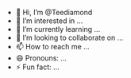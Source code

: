 - 👋 Hi, I’m @Teediamond
- 👀 I’m interested in ...
- 🌱 I’m currently learning ...
- 💞️ I’m looking to collaborate on ...
- 📫 How to reach me ...
- 😄 Pronouns: ...
- ⚡ Fun fact: ...

<!---
Teediamond/Teediamond is a ✨ special ✨ repository because its `README.md` (this file) appears on your GitHub profile.
You can click the Preview link to take a look at your changes.
--->
